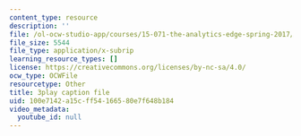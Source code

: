 ```yaml
---
content_type: resource
description: ''
file: /ol-ocw-studio-app/courses/15-071-the-analytics-edge-spring-2017/100e7142a15cff54166580e7f648b184_12KzzzmaYrw.srt
file_size: 5544
file_type: application/x-subrip
learning_resource_types: []
license: https://creativecommons.org/licenses/by-nc-sa/4.0/
ocw_type: OCWFile
resourcetype: Other
title: 3play caption file
uid: 100e7142-a15c-ff54-1665-80e7f648b184
video_metadata:
  youtube_id: null
---
```

